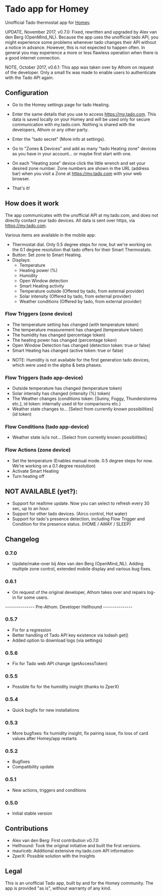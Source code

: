# Tado app for Homey

Unofficial Tado thermostat app for <a href="http://www.athom.nl">Homey</a>.

UPDATE, November 2017, v0.7.0: Fixed, rewritten and upgraded by Alex van den Berg (OpenMind_NL).
Because the app uses the unofficial tado API, you might experience some problems whenever tado changes their API without a notice in advance. However, this is not expected to happen often. In general you may experience a more or less flawless operation when there is a good internet connection.

NOTE, October 2017, v0.6.1: This app was taken over by Athom on request of the developer. Only a small fix was made to enable users to authenticate with the Tado API again.


## Configuration

* Go to the Homey settings page for tado Heating.
* Enter the same details that you use to access https://my.tado.com. This data is saved locally on your Homey and will be used only for secure communication with my.tado.com. Nothing is shared with the developers, Athom or any other party.
* Enter the "tado secret" (More info at settings). 

* Go to "Zones & Devices" and add as many "tado Heating zone" devices as you have in your account... or maybe first start with one.
* On each "Heating zone" device click the little wrench and set your desired zone number. Zone numbers are shown in the URL (address bar) when you visit a Zone at https://my.tado.com with your web browser.
* That's it!


## How does it work
The app communicates with the unofficial API at my.tado.com, and does not directly contact your tado devices. All data is sent over https, via https://my.tado.com.

Various items are available in the mobile app:
* Thermostat dial. Only 0.5 degree steps for now, but we're working on the 0.1 degree resolution that tado offers for their Smart Thermostats.
* Button: Set zone to Smart Heating.
* Displays:
  * Temperature
  * Heating power (%)
  * Humidity
  * Open Window detection
  * Smart Heating activity
  * Temperature outside (Offered by tado, from external provider)
  * Solar intensity (Offered by tado, from external provider)
  * Weather conditions (Offered by tado, from external provider)


### Flow Triggers (zone device)
* The temperature setting has changed (with temperature token)
* The temperature measurement has changed (temperature token)
* The humidity has changed (percentage token)
* The heating power has changed (percentage token)
* Open Window Detection has changed (detection token: true or false)
* Smart Heating has changed (active token: true or false)

- NOTE: Humidity is not available for the first generation tado devices, which were used in the alpha & beta phases.


### Flow Triggers (tado app-device)
* Outside temperature has changed (temperature token)
* Solar intensity has changed (intensity (%) token)
* The Weather changes (conditions token: [Sunny, Foggy, Thunderstorms etc.], id token: internally used id for comparisons etc.)
* Weather state changes to... [Select from currently known possibilities] (id token)


### Flow Conditions (tado app-device)
* Weather state is/is not... [Select from currently known possibilities]


### Flow Actions (zone device)
* Set the temperature (Enables manual mode. 0.5 degree steps for now. We're working on a 0.1 degree resolution)
* Activate Smart Heating
* Turn heating off


## NOT AVAILABLE (yet?):
* Support for realtime update. Now you can select to refresh every 30 sec, up to an hour.
* Support for other tado devices. (Airco control, Hot water)
* Support for tado's presence detection, including Flow Trigger and Condition for the presence status. (HOME / AWAY / SLEEP)


## Changelog

### 0.7.0
  * Update/make-over bij Alex van den Berg (OpenMind_NL). Adding multiple zone control, extended mobile display and various bug fixes.

### 0.6.1
  * On request of the original developer, Athom takes over and repairs log-in for some users.

--------------- Pre-Athom. Developer Hellhound ---------------

### 0.5.7
  * Fix for a regression
  * Better handling of Tado API key existence via lodash get()
  * Added option to download logs (via settings)

### 0.5.6
  * Fix for Tado web API change (getAccessToken)

### 0.5.5
  * Possible fix for the humidity insight (thanks to ZperX)

### 0.5.4
  * Quick bugfix for new installations

### 0.5.3
  * More bugfixes: fix humidity insight, fix pairing issue, fix loss of card values after Homey/app restarts

### 0.5.2
  * Bugfixes
  * Compatibility update

### 0.5.1
  * New actions, triggers and conditions

### 0.5.0
  * Initial stable version


## Contributions
* Alex van den Berg: First contribution v0.7.0
* Hellhound: Took the original initiative and built the first versions.
* mauriceb: Additional extensive my.tado.com API information
* ZperX: Possible solution with the Insights


## Legal

This is an unofficial Tado app, built by and for the Homey community. The app is provided "as is", without warranty of any kind.
